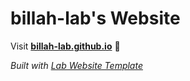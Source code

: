 
# billah-lab's Website

Visit **[billah-lab.github.io](https://billah-lab.github.io)** 🚀

_Built with [Lab Website Template](https://greene-lab.gitbook.io/lab-website-template-docs)_

